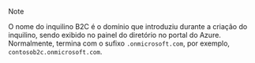 > [!NOTE]
> O nome do inquilino B2C é o domínio que introduziu durante a criação do inquilino, sendo exibido no painel do diretório no portal do Azure.  Normalmente, termina com o sufixo `.onmicrosoft.com`, por exemplo, `contosob2c.onmicrosoft.com`.
> 
> 



<!--HONumber=Feb17_HO2-->


